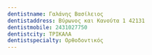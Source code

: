 ```yaml
---
dentistname: Γαλάνης Βασίλειος
dentistaddress: Βύρωνος και Κανούτα 1 42131
dentistmobile: 2431027750
dentistcity: ΤΡΙΚΑΛΑ
dentistspecialty: Ορθοδοντικός
---
```

